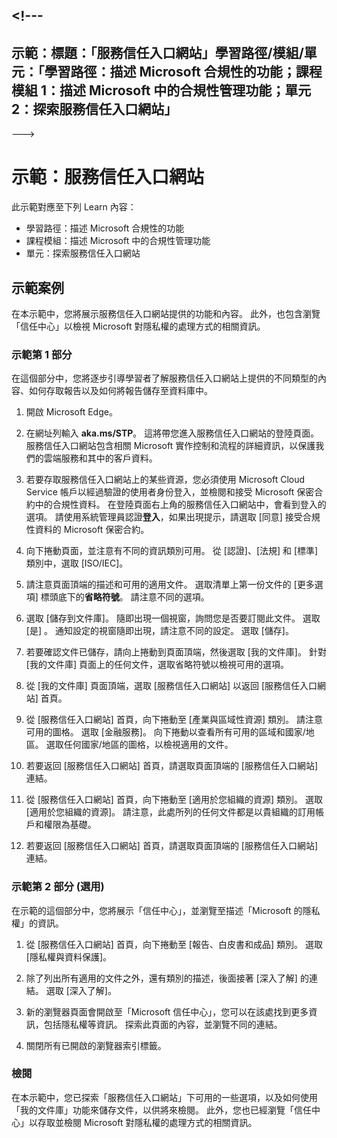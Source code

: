 <a name="---"></a><!---
---
示範：標題：「服務信任入口網站」學習路徑/模組/單元：「學習路徑：描述 Microsoft 合規性的功能；課程模組 1：描述 Microsoft 中的合規性管理功能；單元 2：探索服務信任入口網站」
---
--->

# <a name="demo-service-trust-portal"></a>示範：服務信任入口網站

此示範對應至下列 Learn 內容：

- 學習路徑：描述 Microsoft 合規性的功能
- 課程模組：描述 Microsoft 中的合規性管理功能
- 單元：探索服務信任入口網站

## <a name="demo-scenario"></a>示範案例

在本示範中，您將展示服務信任入口網站提供的功能和內容。 此外，也包含瀏覽「信任中心」以檢視 Microsoft 對隱私權的處理方式的相關資訊。

### <a name="demo-part-1"></a>示範第 1 部分

在這個部分中，您將逐步引導學習者了解服務信任入口網站上提供的不同類型的內容、如何存取報告以及如何將報告儲存至資料庫中。

1. 開啟 Microsoft Edge。

1. 在網址列輸入 **aka.ms/STP**。 這將帶您進入服務信任入口網站的登陸頁面。 服務信任入口網站包含相關 Microsoft 實作控制和流程的詳細資訊，以保護我們的雲端服務和其中的客戶資料。

1. 若要存取服務信任入口網站上的某些資源，您必須使用 Microsoft Cloud Service 帳戶以經過驗證的使用者身份登入，並檢閱和接受 Microsoft 保密合約中的合規性資料。 在登陸頁面右上角的服務信任入口網站中，會看到登入的選項。  請使用系統管理員認證**登入**，如果出現提示，請選取 [同意] 接受合規性資料的 Microsoft 保密合約。

1. 向下捲動頁面，並注意有不同的資訊類別可用。 從 [認證]、[法規] 和 [標準] 類別中，選取 [ISO/IEC]。

1. 請注意頁面頂端的描述和可用的適用文件。  選取清單上第一份文件的 [更多選項] 標頭底下的**省略符號**。  請注意不同的選項。

1. 選取 [儲存到文件庫]。  隨即出現一個視窗，詢問您是否要訂閱此文件。  選取 [是]  。 通知設定的視窗隨即出現，請注意不同的設定。 選取 [儲存]。

1. 若要確認文件已儲存，請向上捲動到頁面頂端，然後選取 [我的文件庫]。  針對 [我的文件庫] 頁面上的任何文件，選取省略符號以檢視可用的選項。

1. 從 [我的文件庫] 頁面頂端，選取 [服務信任入口網站] 以返回 [服務信任入口網站] 首頁。

1. 從 [服務信任入口網站] 首頁，向下捲動至 [產業與區域性資源] 類別。  請注意可用的圖格。  選取 [金融服務]。  向下捲動以查看所有可用的區域和國家/地區。  選取任何國家/地區的圖格，以檢視適用的文件。

1. 若要返回 [服務信任入口網站] 首頁，請選取頁面頂端的 [服務信任入口網站] 連結。

1. 從 [服務信任入口網站] 首頁，向下捲動至 [適用於您組織的資源] 類別。 選取 [適用於您組織的資源]。  請注意，此處所列的任何文件都是以貴組織的訂用帳戶和權限為基礎。

1. 若要返回 [服務信任入口網站] 首頁，請選取頁面頂端的 [服務信任入口網站] 連結。

### <a name="demo-part-2-optional"></a>示範第 2 部分 (選用)

在示範的這個部分中，您將展示「信任中心」，並瀏覽至描述「Microsoft 的隱私權」的資訊。

1. 從 [服務信任入口網站] 首頁，向下捲動至 [報告、白皮書和成品] 類別。 選取 [隱私權與資料保護]。  

1. 除了列出所有適用的文件之外，還有類別的描述，後面接著 [深入了解] 的連結。  選取 [深入了解]。

1. 新的瀏覽器頁面會開啟至「Microsoft 信任中心」，您可以在該處找到更多資訊，包括隱私權等資訊。 探索此頁面的內容，並瀏覽不同的連結。

1. 關閉所有已開啟的瀏覽器索引標籤。

### <a name="review"></a>檢閱

在本示範中，您已探索「服務信任入口網站」下可用的一些選項，以及如何使用「我的文件庫」功能來儲存文件，以供將來檢閱。  此外，您也已經瀏覽「信任中心」以存取並檢閱 Microsoft 對隱私權的處理方式的相關資訊。
